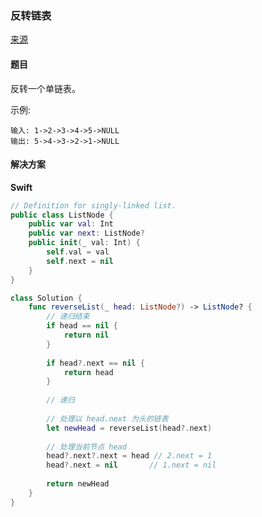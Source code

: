 ### 反转链表

[来源](https://leetcode-cn.com/problems/reverse-linked-list/)


#### 题目

反转一个单链表。

示例:

```
输入: 1->2->3->4->5->NULL
输出: 5->4->3->2->1->NULL
```


#### 解决方案

**Swift**

```Swift
// Definition for singly-linked list.
public class ListNode {
    public var val: Int
    public var next: ListNode?
    public init(_ val: Int) {
        self.val = val
        self.next = nil
    }
}

class Solution {
    func reverseList(_ head: ListNode?) -> ListNode? {
        // 递归结束
        if head == nil {
            return nil
        }
        
        if head?.next == nil {
            return head
        }
        
        // 递归
        
        // 处理以 head.next 为头的链表
        let newHead = reverseList(head?.next)
        
        // 处理当前节点 head
        head?.next?.next = head // 2.next = 1
        head?.next = nil       // 1.next = nil
        
        return newHead
    }
}
```

